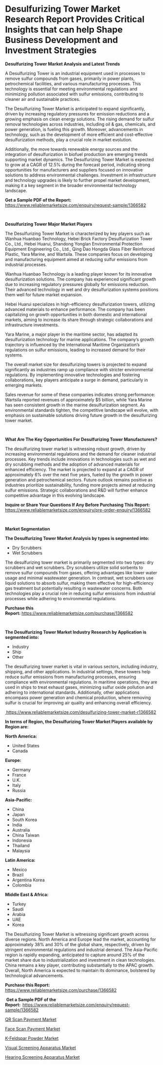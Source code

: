<p><h1>Desulfurizing Tower Market Research Report Provides Critical Insights that can help Shape Business Development and Investment Strategies</h1></p><p><strong>Desulfurizing Tower Market Analysis and Latest Trends</strong></p>
<p><p>A Desulfurizing Tower is an industrial equipment used in processes to remove sulfur compounds from gases, primarily in power plants, petrochemical facilities, and various manufacturing processes. This technology is essential for meeting environmental regulations and minimizing pollution associated with sulfur emissions, contributing to cleaner air and sustainable practices.</p><p>The Desulfurizing Tower Market is anticipated to expand significantly, driven by increasing regulatory pressures for emission reductions and a growing emphasis on clean energy solutions. The rising demand for sulfur removal technologies across industries, including oil & gas, chemicals, and power generation, is fueling this growth. Moreover, advancements in technology, such as the development of more efficient and cost-effective desulfurization methods, play a crucial role in market evolution.</p><p>Additionally, the move towards renewable energy sources and the integration of desulfurization in biofuel production are emerging trends supporting market dynamics. The Desulfurizing Tower Market is expected to grow at a CAGR of 12.5% during the forecast period, indicating strong opportunities for manufacturers and suppliers focused on innovative solutions to address environmental challenges. Investment in infrastructure and technology upgrades is likely to further propel market development, making it a key segment in the broader environmental technology landscape.</p></p>
<p><strong>Get a Sample PDF of the Report:&nbsp;</strong> <a href="https://www.reliablemarketsize.com/enquiry/request-sample/1366582?utm_campaign=1133&utm_medium=2&utm_source=Github&utm_content=ia&utm_term=22032025&utm_id=desulfurizing-tower">https://www.reliablemarketsize.com/enquiry/request-sample/1366582</a></p>
<p>&nbsp;</p>
<p><strong>Desulfurizing Tower Major Market Players</strong></p>
<p><p>The Desulfurizing Tower Market is characterized by key players such as Wanhua Huanbao Technology, Hebei Brick Factory Desulfurization Tower Co., Ltd., Hebei Huarui, Shandong Yonglan Environmental Protection Equipment Engineering Co., Ltd., Qing Dao Hongda Glass Fiber Reinforced Plastic, Yara Marine, and Wartsila. These companies focus on developing and manufacturing equipment aimed at reducing sulfur emissions from industrial processes.</p><p>Wanhua Huanbao Technology is a leading player known for its innovative desulfurization solutions. The company has experienced significant growth due to increasing regulatory pressures globally for emissions reduction. Their advanced technology in wet and dry desulfurization systems positions them well for future market expansion.</p><p>Hebei Huarui specializes in high-efficiency desulfurization towers, utilizing advanced materials to enhance performance. The company has been capitalizing on growth opportunities in both domestic and international markets, aiming to increase its share through strategic collaborations and infrastructure investments.</p><p>Yara Marine, a major player in the maritime sector, has adapted its desulfurization technology for marine applications. The company’s growth trajectory is influenced by the International Maritime Organization’s regulations on sulfur emissions, leading to increased demand for their systems.</p><p>The overall market size for desulfurizing towers is projected to expand significantly as industries ramp up compliance with stricter environmental regulations. By implementing innovative technologies and fostering collaborations, key players anticipate a surge in demand, particularly in emerging markets.</p><p>Sales revenue for some of these companies indicates strong performance: Wartsila reported revenues of approximately $5 billion, while Yara Marine has seen consistent growth in the marine desulfurization segment. As environmental standards tighten, the competitive landscape will evolve, with emphasis on sustainable solutions driving future growth in the desulfurizing tower market.</p></p>
<p>&nbsp;</p>
<p><strong>What Are The Key Opportunities For Desulfurizing Tower Manufacturers?</strong></p>
<p><p>The desulfurizing tower market is witnessing robust growth, driven by increasing environmental regulations and the demand for cleaner industrial processes. Key trends include innovations in technologies such as wet and dry scrubbing methods and the adoption of advanced materials for enhanced efficiency. The market is projected to expand at a CAGR of approximately 6% over the next five years, fueled by the growth in power generation and petrochemical sectors. Future outlook remains positive as industries prioritize sustainability, funding more projects aimed at reducing sulfur emissions. Strategic collaborations and R&D will further enhance competitive advantage in this evolving landscape.</p></p>
<p><strong>Inquire or Share Your Questions If Any Before Purchasing This Report:</strong> <a href="https://www.reliablemarketsize.com/enquiry/pre-order-enquiry/1366582?utm_campaign=1133&utm_medium=2&utm_source=Github&utm_content=ia&utm_term=22032025&utm_id=desulfurizing-tower">https://www.reliablemarketsize.com/enquiry/pre-order-enquiry/1366582</a></p>
<p>&nbsp;</p>
<p><strong>Market Segmentation</strong></p>
<p><strong>The Desulfurizing Tower Market Analysis by types is segmented into:</strong></p>
<p><ul><li>Dry Scrubbers</li><li>Wet Scrubbers</li></ul></p>
<p><p>The desulfurizing tower market is primarily segmented into two types: dry scrubbers and wet scrubbers. Dry scrubbers utilize solid sorbents to remove sulfur compounds from gases, offering advantages like lower water usage and minimal wastewater generation. In contrast, wet scrubbers use liquid solutions to absorb sulfur, making them effective for high-efficiency gas treatment but potentially resulting in wastewater concerns. Both technologies play a crucial role in reducing sulfur emissions from industrial processes while adhering to environmental regulations.</p></p>
<p><strong>Purchase this Report:&nbsp;</strong><a href="https://www.reliablemarketsize.com/purchase/1366582?utm_campaign=1133&utm_medium=2&utm_source=Github&utm_content=ia&utm_term=22032025&utm_id=desulfurizing-tower">https://www.reliablemarketsize.com/purchase/1366582</a></p>
<p>&nbsp;</p>
<p><strong>The Desulfurizing Tower Market Industry Research by Application is segmented into:</strong></p>
<p><ul><li>Industry</li><li>Ship</li><li>Other</li></ul></p>
<p><p>The desulfurizing tower market is vital in various sectors, including industry, shipping, and other applications. In industrial settings, these towers help reduce sulfur emissions from manufacturing processes, ensuring compliance with environmental regulations. In maritime operations, they are used in ships to treat exhaust gases, minimizing sulfur oxide pollution and adhering to international standards. Additionally, other applications encompass power generation and chemical production, where removing sulfur is crucial for improving air quality and enhancing overall efficiency.</p></p>
<p><a href="https://www.reliablemarketsize.com/desulfurizing-tower-market-r1366582?utm_campaign=1133&utm_medium=2&utm_source=Github&utm_content=ia&utm_term=22032025&utm_id=desulfurizing-tower">&nbsp;https://www.reliablemarketsize.com/desulfurizing-tower-market-r1366582</a></p>
<p><strong>In terms of Region, the Desulfurizing Tower Market Players available by Region are:</strong></p>
<p>
    <p> <strong> North America: </strong>
        <ul>
            <li>United States</li>
            <li>Canada</li>
        </ul>
        </p> 
    <p> <strong> Europe: </strong>
        <ul>
            <li>Germany</li>
            <li>France</li>
            <li>U.K.</li>
            <li>Italy</li>
            <li>Russia</li>
        </ul>
        </p> 
    <p> <strong> Asia-Pacific: </strong>
        <ul>
            <li>China</li>
            <li>Japan</li>
            <li>South Korea</li>
            <li>India</li>
            <li>Australia</li>
            <li>China Taiwan</li>
            <li>Indonesia</li>
            <li>Thailand</li>
            <li>Malaysia</li>
        </ul>
        </p> 
    <p> <strong> Latin America: </strong>
        <ul>
            <li>Mexico</li>
            <li>Brazil</li>
            <li>Argentina Korea</li>
            <li>Colombia</li>
        </ul>
        </p> 
    <p> <strong> Middle East & Africa: </strong>
        <ul>
            <li>Turkey</li>
            <li>Saudi</li>
            <li>Arabia</li>
            <li>UAE</li>
            <li>Korea</li>
        </ul>
    </p>
    </p>
<p><p>The Desulfurizing Tower Market is witnessing significant growth across diverse regions. North America and Europe lead the market, accounting for approximately 38% and 30% of the global share, respectively, driven by stringent environmental regulations and industrial demand. The Asia-Pacific region is rapidly expanding, anticipated to capture around 25% of the market share due to industrialization and investment in clean technologies. China remains a key player, contributing substantially to the APAC growth. Overall, North America is expected to maintain its dominance, bolstered by technological advancements.</p></p>
<p><strong>Purchase this Report: </strong><a href="https://www.reliablemarketsize.com/purchase/1366582?utm_campaign=1133&utm_medium=2&utm_source=Github&utm_content=ia&utm_term=22032025&utm_id=desulfurizing-tower">https://www.reliablemarketsize.com/purchase/1366582</a></p>
<p>&nbsp;<strong>Get a Sample PDF of the Report:&nbsp;&nbsp;</strong><a href="https://www.reliablemarketsize.com/enquiry/request-sample/1366582?utm_campaign=1133&utm_medium=2&utm_source=Github&utm_content=ia&utm_term=22032025&utm_id=desulfurizing-tower">https://www.reliablemarketsize.com/enquiry/request-sample/1366582</a></p>
<p><strong></strong></p>
<p><p><a href="https://github.com/oatisorenscl/Market-Research-Report-List-1/blob/main/qr-scan-payment-market.md?utm_campaign=1133&utm_medium=2&utm_source=Github&utm_content=ia&utm_term=22032025&utm_id=desulfurizing-tower">QR Scan Payment Market</a></p><p><a href="https://github.com/norbyboyse4d/Market-Research-Report-List-1/blob/main/face-scan-payment-market.md?utm_campaign=1133&utm_medium=2&utm_source=Github&utm_content=ia&utm_term=22032025&utm_id=desulfurizing-tower">Face Scan Payment Market</a></p><p><a href="https://github.com/siriyagayo/Market-Research-Report-List-1/blob/main/k-feldspar-powder-market.md?utm_campaign=1133&utm_medium=2&utm_source=Github&utm_content=ia&utm_term=22032025&utm_id=desulfurizing-tower">K-Feldspar Powder Market</a></p><p><a href="https://github.com/shapurforouz/Market-Research-Report-List-1/blob/main/visual-screening-apparatus-market.md?utm_campaign=1133&utm_medium=2&utm_source=Github&utm_content=ia&utm_term=22032025&utm_id=desulfurizing-tower">Visual Screening Apparatus Market</a></p><p><a href="https://github.com/jemalapoilly/Market-Research-Report-List-1/blob/main/hearing-screening-apparatus-market.md?utm_campaign=1133&utm_medium=2&utm_source=Github&utm_content=ia&utm_term=22032025&utm_id=desulfurizing-tower">Hearing Screening Apparatus Market</a></p></p>